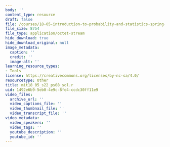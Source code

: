 ```yaml
---
body: ''
content_type: resource
draft: false
file: /courses/18-05-introduction-to-probability-and-statistics-spring-2022/mit18_05_s22_ps08_sol.r
file_size: 8754
file_type: application/octet-stream
hide_download: true
hide_download_original: null
image_metadata:
  caption: ''
  credit: ''
  image-alt: ''
learning_resource_types:
- Tools
license: https://creativecommons.org/licenses/by-nc-sa/4.0/
resourcetype: Other
title: mit18_05_s22_ps08_sol.r
uid: 1492e6b9-5eb0-4e9c-8fe4-ccdc30ff11e9
video_files:
  archive_url: ''
  video_captions_file: ''
  video_thumbnail_file: ''
  video_transcript_file: ''
video_metadata:
  video_speakers: ''
  video_tags: ''
  youtube_description: ''
  youtube_id: ''
---
```

